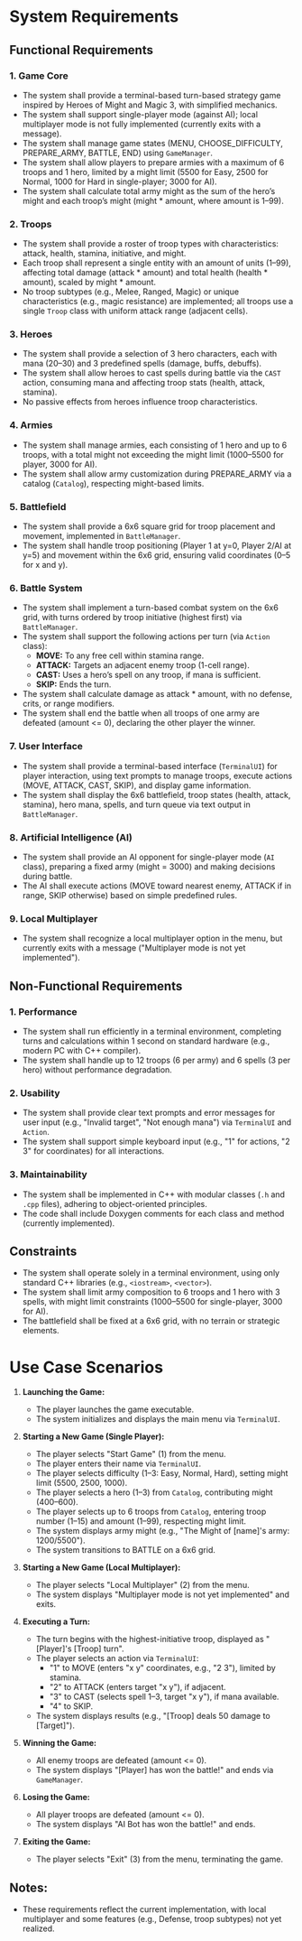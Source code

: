 # System Requirements

## Functional Requirements

### 1. Game Core
* The system shall provide a terminal-based turn-based strategy game inspired by Heroes of Might and Magic 3, with simplified mechanics.
* The system shall support single-player mode (against AI); local multiplayer mode is not fully implemented (currently exits with a message).
* The system shall manage game states (MENU, CHOOSE_DIFFICULTY, PREPARE_ARMY, BATTLE, END) using `GameManager`.
* The system shall allow players to prepare armies with a maximum of 6 troops and 1 hero, limited by a might limit (5500 for Easy, 2500 for Normal, 1000 for Hard in single-player; 3000 for AI).
* The system shall calculate total army might as the sum of the hero’s might and each troop’s might (might * amount, where amount is 1–99).

### 2. Troops
* The system shall provide a roster of troop types with characteristics: attack, health, stamina, initiative, and might.
* Each troop shall represent a single entity with an amount of units (1–99), affecting total damage (attack * amount) and total health (health * amount), scaled by might * amount.
* No troop subtypes (e.g., Melee, Ranged, Magic) or unique characteristics (e.g., magic resistance) are implemented; all troops use a single `Troop` class with uniform attack range (adjacent cells).

### 3. Heroes
* The system shall provide a selection of 3 hero characters, each with mana (20–30) and 3 predefined spells (damage, buffs, debuffs).
* The system shall allow heroes to cast spells during battle via the `CAST` action, consuming mana and affecting troop stats (health, attack, stamina).
* No passive effects from heroes influence troop characteristics.

### 4. Armies
* The system shall manage armies, each consisting of 1 hero and up to 6 troops, with a total might not exceeding the might limit (1000–5500 for player, 3000 for AI).
* The system shall allow army customization during PREPARE_ARMY via a catalog (`Catalog`), respecting might-based limits.

### 5. Battlefield
* The system shall provide a 6x6 square grid for troop placement and movement, implemented in `BattleManager`.
* The system shall handle troop positioning (Player 1 at y=0, Player 2/AI at y=5) and movement within the 6x6 grid, ensuring valid coordinates (0–5 for x and y).

### 6. Battle System
* The system shall implement a turn-based combat system on the 6x6 grid, with turns ordered by troop initiative (highest first) via `BattleManager`.
* The system shall support the following actions per turn (via `Action` class):
  * **MOVE:** To any free cell within stamina range.
  * **ATTACK:** Targets an adjacent enemy troop (1-cell range).
  * **CAST:** Uses a hero’s spell on any troop, if mana is sufficient.
  * **SKIP:** Ends the turn.
* The system shall calculate damage as attack * amount, with no defense, crits, or range modifiers.
* The system shall end the battle when all troops of one army are defeated (amount <= 0), declaring the other player the winner.

### 7. User Interface
* The system shall provide a terminal-based interface (`TerminalUI`) for player interaction, using text prompts to manage troops, execute actions (MOVE, ATTACK, CAST, SKIP), and display game information.
* The system shall display the 6x6 battlefield, troop states (health, attack, stamina), hero mana, spells, and turn queue via text output in `BattleManager`.

### 8. Artificial Intelligence (AI)
* The system shall provide an AI opponent for single-player mode (`AI` class), preparing a fixed army (might = 3000) and making decisions during battle.
* The AI shall execute actions (MOVE toward nearest enemy, ATTACK if in range, SKIP otherwise) based on simple predefined rules.

### 9. Local Multiplayer
* The system shall recognize a local multiplayer option in the menu, but currently exits with a message ("Multiplayer mode is not yet implemented").

## Non-Functional Requirements

### 1. Performance
* The system shall run efficiently in a terminal environment, completing turns and calculations within 1 second on standard hardware (e.g., modern PC with C++ compiler).
* The system shall handle up to 12 troops (6 per army) and 6 spells (3 per hero) without performance degradation.

### 2. Usability
* The system shall provide clear text prompts and error messages for user input (e.g., "Invalid target", "Not enough mana") via `TerminalUI` and `Action`.
* The system shall support simple keyboard input (e.g., "1" for actions, "2 3" for coordinates) for all interactions.

### 3. Maintainability
* The system shall be implemented in C++ with modular classes (`.h` and `.cpp` files), adhering to object-oriented principles.
* The code shall include Doxygen comments for each class and method (currently implemented).

## Constraints
* The system shall operate solely in a terminal environment, using only standard C++ libraries (e.g., `<iostream>`, `<vector>`).
* The system shall limit army composition to 6 troops and 1 hero with 3 spells, with might limit constraints (1000–5500 for single-player, 3000 for AI).
* The battlefield shall be fixed at a 6x6 grid, with no terrain or strategic elements.

# Use Case Scenarios

1. **Launching the Game:**
    * The player launches the game executable.
    * The system initializes and displays the main menu via `TerminalUI`.

2. **Starting a New Game (Single Player):**
    * The player selects "Start Game" (1) from the menu.
    * The player enters their name via `TerminalUI`.
    * The player selects difficulty (1–3: Easy, Normal, Hard), setting might limit (5500, 2500, 1000).
    * The player selects a hero (1–3) from `Catalog`, contributing might (400–600).
    * The player selects up to 6 troops from `Catalog`, entering troop number (1–15) and amount (1–99), respecting might limit.
    * The system displays army might (e.g., "The Might of [name]'s army: 1200/5500").
    * The system transitions to BATTLE on a 6x6 grid.

3. **Starting a New Game (Local Multiplayer):**
    * The player selects "Local Multiplayer" (2) from the menu.
    * The system displays "Multiplayer mode is not yet implemented" and exits.

4. **Executing a Turn:**
    * The turn begins with the highest-initiative troop, displayed as "[Player]'s [Troop] turn".
    * The player selects an action via `TerminalUI`:
      * "1" to MOVE (enters "x y" coordinates, e.g., "2 3"), limited by stamina.
      * "2" to ATTACK (enters target "x y"), if adjacent.
      * "3" to CAST (selects spell 1–3, target "x y"), if mana available.
      * "4" to SKIP.
    * The system displays results (e.g., "[Troop] deals 50 damage to [Target]").

5. **Winning the Game:**
    * All enemy troops are defeated (amount <= 0).
    * The system displays "[Player] has won the battle!" and ends via `GameManager`.

6. **Losing the Game:**
    * All player troops are defeated (amount <= 0).
    * The system displays "AI Bot has won the battle!" and ends.

7. **Exiting the Game:**
    * The player selects "Exit" (3) from the menu, terminating the game.

## Notes:
* These requirements reflect the current implementation, with local multiplayer and some features (e.g., Defense, troop subtypes) not yet realized.
